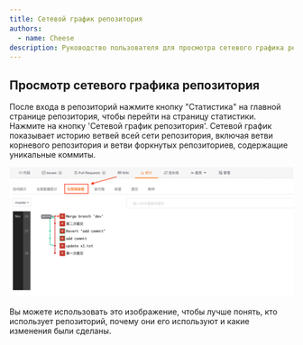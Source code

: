 ```yaml
---
title: Сетевой график репозитория
authors:
  - name: Cheese
description: Руководство пользователя для просмотра сетевого графика репозитория
---
```


## Просмотр сетевого графика репозитория

После входа в репозиторий нажмите кнопку "Статистика" на главной странице репозитория, чтобы перейти на страницу статистики. Нажмите на кнопку 'Сетевой график репозитория'. Сетевой график показывает историю ветвей всей сети репозитория, включая ветви корневого репозитория и ветви форкнутых репозиториев, содержащие уникальные коммиты.

![Сетевой график репозитория](./assets/graph-graph.png)

Вы можете использовать это изображение, чтобы лучше понять, кто использует репозиторий, почему они его используют и какие изменения были сделаны.